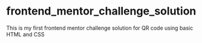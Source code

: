 # frontend_mentor_challenge_solution
This is my first frontend mentor challenge solution for QR code using basic HTML and CSS
